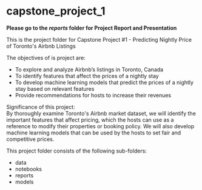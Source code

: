 # capstone_project_1

**Please go to the *reports* folder for Project Report and Presentation**

This is the project folder for Capstone Project #1 - Predicting Nightly Price of Toronto's Airbnb Listings  

The objectives of is project are:  
-	To explore and analyze Airbnb’s listings in Toronto, Canada
-	To identify features that affect the prices of a nightly stay
-	To develop machine learning models that predict the prices of a nightly stay based on relevant features
- Provide recommendations for hosts to increase their revenues

Significance of this project:  
By thoroughly examine Toronto's Airbnb market dataset, we will identify the important features that affect pricing, which the hosts can use as a reference to modify their properties or booking policy. We will also develop machine learning models that can be used by the hosts to set fair and competitive prices.

This project folder consists of the following sub-folders:
- data
- notebooks
- reports
- models
